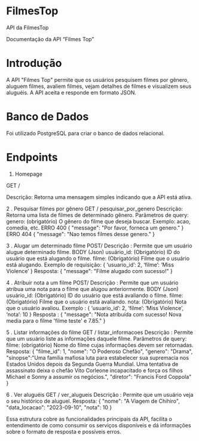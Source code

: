 # FilmesTop

API da FilmesTop

Documentação da API “Filmes Top”

# Introdução

A API "Filmes Top" permite que os usuários pesquisem filmes por gênero, aluguem filmes, avaliem filmes, vejam detalhes de filmes e visualizem seus aluguéis. 
A API aceita e responde em formato JSON.

# Banco de Dados

Foi utilizado PostgreSQL para criar o banco de dados relacional.

# Endpoints

1. Homepage

GET /

Descrição: Retorna uma mensagem simples indicando que a API está ativa.

2 . Pesquisar filmes por gênero 
GET / pesquisar_por_genero
Descrição: Retorna uma lista de filmes de determinado gênero.
Parâmetros de query:
genero: (obrigatório) O gênero do filme que deseja buscar. Exemplo: acao, comedia, etc.
ERRO 400 
{
  "message": "Por favor, forneca um genero."
}
ERRO 404
{
  "message": "Nao temos filmes desse genero."
}

3 . Alugar um determinado filme 
POST/ 
Descrição : Permite que um usuário alugue determinado filme.
BODY (Json) 
usuário_id: (Obrigatório) ID do usuário que está alugando o filme.
filme: (Obrigatório) Filme que o usuário está alugando.
Exemplo de requisição:
{
  ‘usuario_id’: 2,
  ‘filme’: ‘Miss Violence’
}
Resposta:
{
  "message": "Filme alugado com sucesso!"
}

4 . Atribuir nota a um filme 
POST/
Descrição : Permite que um usuário atribua uma nota para o filme que alugou anteriormente.
BODY (Json)
usuário_id: (Obrigatório) ID do usuário que está avaliando o filme.
filme: (Obrigatório) Filme que o usuário está avaliando.
nota: (Obrigatório) Nota que o usuário avaliou.
Exemplo :
{
  ‘usuario_id’: 2,
  ‘filme’: ‘Miss Violence’,
  ‘nota’: 10
}
Resposta :
{
  "message": "Nota atribuída com sucesso! Nova media para o filme 'filme teste' e 7.85."
}

5 . Listar informações do filme 
GET / listar_informacoes
Descrição : Permite que um usuário liste as informações daquele filme.
Parâmetros de query:
filme: (obrigatório) Nome do filme cujas informações devem ser retornadas.
Resposta:
{
  "filme_id": 1,
  "nome": "O Poderoso Chefão",
  "genero": "Drama",
  "sinopse":"Uma família mafiosa luta para estabelecer sua supremacia nos Estados Unidos depois da Segunda Guerra Mundial. Uma tentativa de assassinato deixa o chefão Vito Corleone incapacitado e força os filhos Michael e Sonny a assumir os negócios.",
  "diretor": "Francis Ford Coppola"
}

6 . Ver aluguéis
GET / ver_alugueis 
Descrição : Permite que um usuário veja o seu histórico de aluguel.
Resposta:
{
    "nome": "A Viagem de Chihiro",
    "data_locacao": "2023-09-10",
    "nota": 10
}

Essa estrutura cobre as funcionalidades principais da API, facilita o entendimento de como consumir os serviços disponíveis e dá informações sobre o formato de resposta e possíveis erros.
